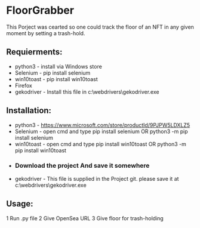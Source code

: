 # FloorGrabber

This Porject was cearted so one could track the floor of an NFT in any given moment by setting a trash-hold.

## Requierments:

- python3 - install via Windows store
- Selenium - pip install selenium
- win10toast - pip install win10toast
- Firefox
- gekodriver - Install this file in c:\webdrivers\gekodriver.exe

## Installation:

- python3 - https://www.microsoft.com/store/productId/9PJPW5LDXLZ5
- Selenium - open cmd and type pip install selenium OR python3 -m pip install selenium
- win10toast - open cmd and type pip install win10toast OR python3 -m pip install win10toast
- ### Download the project And save it somewhere
- gekodriver - This file is supplied in the Project git. please save it at c:\webdrivers\gekodriver.exe



## Usage:

1 Run .py file
2 Give OpenSea URL
3 Give floor for trash-holding
